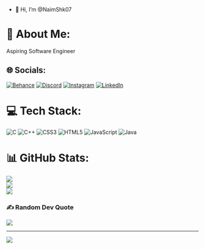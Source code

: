 - 👋 Hi, I’m @NaimShk07
# 💫 About Me:
Aspiring Software Engineer


## 🌐 Socials:
[![Behance](https://img.shields.io/badge/Behance-1769ff?logo=behance&logoColor=white)](https://behance.net/naim_07) [![Discord](https://img.shields.io/badge/Discord-%237289DA.svg?logo=discord&logoColor=white)](htttps://discord.gg/https://discord.gg/K36t36YR) [![Instagram](https://img.shields.io/badge/Instagram-%23E4405F.svg?logo=Instagram&logoColor=white)](https://instagram.com/naim__618) [![LinkedIn](https://img.shields.io/badge/LinkedIn-%230077B5.svg?logo=linkedin&logoColor=white)](https://www.linkedin.com/in/naim-shaikh-63338a258/) 

# 💻 Tech Stack:
![C](https://img.shields.io/badge/c-%2300599C.svg?style=for-the-badge&logo=c&logoColor=white) ![C++](https://img.shields.io/badge/c++-%2300599C.svg?style=for-the-badge&logo=c%2B%2B&logoColor=white) ![CSS3](https://img.shields.io/badge/css3-%231572B6.svg?style=for-the-badge&logo=css3&logoColor=white) ![HTML5](https://img.shields.io/badge/html5-%23E34F26.svg?style=for-the-badge&logo=html5&logoColor=white) ![JavaScript](https://img.shields.io/badge/javascript-%23323330.svg?style=for-the-badge&logo=javascript&logoColor=%23F7DF1E) ![Java](https://img.shields.io/badge/java-%23ED8B00.svg?style=for-the-badge&logo=java&logoColor=white)
# 📊 GitHub Stats:
![](https://github-readme-stats.vercel.app/api?username=NaimShk07&theme=dark&hide_border=false&include_all_commits=false&count_private=false)<br/>
![](https://github-readme-streak-stats.herokuapp.com/?user=NaimShk07&theme=dark&hide_border=false)<br/>
![](https://github-readme-stats.vercel.app/api/top-langs/?username=NaimShk07&theme=dark&hide_border=false&include_all_commits=false&count_private=false&layout=compact)

### ✍️ Random Dev Quote
![](https://quotes-github-readme.vercel.app/api?type=horizontal&theme=dark)

---
[![](https://visitcount.itsvg.in/api?id=NaimShk07&icon=0&color=0)](https://visitcount.itsvg.in)

<!-- Proudly created with GPRM ( https://gprm.itsvg.in ) -->
